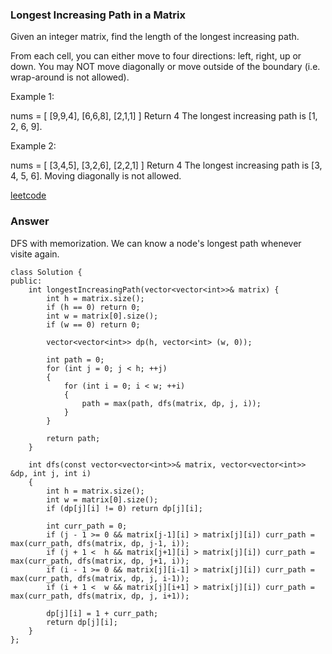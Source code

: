 ###  Longest Increasing Path in a Matrix
Given an integer matrix, find the length of the longest increasing path.

From each cell, you can either move to four directions: left, right, up or down. You may NOT move diagonally or move outside of the boundary (i.e. wrap-around is not allowed).

Example 1:

nums = [
  [9,9,4],
  [6,6,8],
  [2,1,1]
]
Return 4
The longest increasing path is [1, 2, 6, 9].

Example 2:

nums = [
  [3,4,5],
  [3,2,6],
  [2,2,1]
]
Return 4
The longest increasing path is [3, 4, 5, 6]. Moving diagonally is not allowed.

[leetcode](https://leetcode.com/problems/longest-increasing-path-in-a-matrix/description/)

### Answer 
DFS with memorization. We can know a node's longest path whenever visite again. 

	class Solution {
	public:
	    int longestIncreasingPath(vector<vector<int>>& matrix) {
	        int h = matrix.size();
	        if (h == 0) return 0;
	        int w = matrix[0].size();
	        if (w == 0) return 0;
	        
	        vector<vector<int>> dp(h, vector<int> (w, 0));
	        
	        int path = 0;
	        for (int j = 0; j < h; ++j)
	        {
	            for (int i = 0; i < w; ++i)
	            {
	                path = max(path, dfs(matrix, dp, j, i));
	            }
	        }
	        
	        return path;
	    }
	    
	    int dfs(const vector<vector<int>>& matrix, vector<vector<int>> &dp, int j, int i)
	    {
	        int h = matrix.size();
	        int w = matrix[0].size();
	        if (dp[j][i] != 0) return dp[j][i];
	        
	        int curr_path = 0;
	        if (j - 1 >= 0 && matrix[j-1][i] > matrix[j][i]) curr_path = max(curr_path, dfs(matrix, dp, j-1, i));
	        if (j + 1 <  h && matrix[j+1][i] > matrix[j][i]) curr_path = max(curr_path, dfs(matrix, dp, j+1, i));
	        if (i - 1 >= 0 && matrix[j][i-1] > matrix[j][i]) curr_path = max(curr_path, dfs(matrix, dp, j, i-1));
	        if (i + 1 <  w && matrix[j][i+1] > matrix[j][i]) curr_path = max(curr_path, dfs(matrix, dp, j, i+1));
	        
	        dp[j][i] = 1 + curr_path;
	        return dp[j][i];
	    }
	};